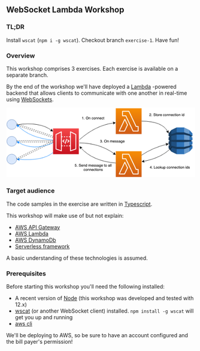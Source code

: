 ## WebSocket Lambda Workshop

### TL;DR

Install `wscat` (`npm i -g wscat`). Checkout branch `exercise-1`. Have fun!

### Overview

This workshop comprises 3 exercises. Each exercise is available on a separate branch.

By the end of the workshop we'll have deployed a [Lambda](https://aws.amazon.com/lambda/) -powered backend that allows clients to communicate with one another in real-time using [WebSockets](https://en.wikipedia.org/wiki/WebSocket).  

![Workshop diagram](workshop-diagram.png)

### Target audience

The code samples in the exercise are written in [Typescript](https://www.typescriptlang.org/).

This workshop will make use of but not explain:

 * [AWS API Gateway](https://aws.amazon.com/api-gateway/)
 * [AWS Lambda](https://aws.amazon.com/lambda/)
 * [AWS DynamoDb](https://aws.amazon.com/dynamodb/)
 * [Serverless framework](https://www.serverless.com/)
 
A basic understanding of these technologies is assumed.

### Prerequisites

Before starting this workshop you'll need the following installed:

 * A recent version of [Node](https://nodejs.org/en/) (this workshop was developed and tested with 12.x)
 * [wscat](https://www.npmjs.com/package/wscat) (or another WebSocket client) installed. `npm install -g wscat` will get you up and running
 * [aws cli](https://aws.amazon.com/cli/)
 
We'll be deploying to AWS, so be sure to have an account configured and the bill payer's permission!